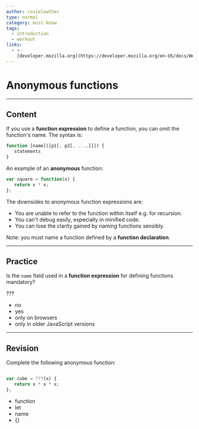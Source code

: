 ```yaml
---
author: rosielowther
type: normal
category: must-know
tags:
  - introduction
  - workout
links:
  - >-
    [developer.mozilla.org](https://developer.mozilla.org/en-US/docs/Web/JavaScript/Reference/Functions){website}
---
```


# Anonymous functions


---

## Content

If you use a **function expression** to define a function, you can omit the function's name. The syntax is:

```javascript
function [name]([p1[, p2[, ...,]]]) {
   statements
}
```

An example of an **anonymous** function:

```javascript
var square = function(x) {
   return x * x;
};
```

The downsides to anonymous function expressions are:

- You are unable to refer to the function within itself e.g. for recursion.
- You can't debug easily, especially in minified code.
- You can lose the clarity gained by naming functions sensibly.

Note: you must name a function defined by a **function declaration**.


---

## Practice

Is the `name` field used in a **function expression** for defining functions mandatory?

???

- no
- yes
- only on browsers
- only in older JavaScript versions


---

## Revision

Complete the following anonymous function:

```javascript

var cube = ???(x) {
   return x * x * x;
};
```

- function
- let
- name
- {}
